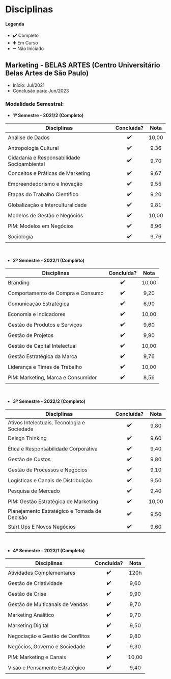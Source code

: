 
# Disciplinas

#### Legenda
* :heavy_check_mark:  Completo
* :heavy_plus_sign:   Em Curso
* :heavy_minus_sign:  Não Iniciado

## Marketing - BELAS ARTES (Centro Universitário Belas Artes de São Paulo)
* Início: Jul/2021
* Conclusão para: Jun/2023

### Modalidade Semestral:

* **1º Semestre - 2021/2 (Completo)**

| Disciplinas                                                                 |  Concluída?        |    Nota    |
| --------------------------------------------------------------------------- | :----------------: |  :------:  |   
| Análise de Dados                                                            | :heavy_check_mark: |    10,00   |
| Antropologia Cultural                                                       | :heavy_check_mark: |     9,36   |
| Cidadania e Responsabilidade Socioambiental                                 | :heavy_check_mark: |     9,70   |        
| Conceitos e Práticas de Marketing                                           | :heavy_check_mark: |     9,67   |  
| Empreendedorismo e Inovação                                                 | :heavy_check_mark: |     9,55   |  
| Etapas do Trabalho Cientifico                                               | :heavy_check_mark: |     9,20   |  
| Globalização e Interculturalidade                                           | :heavy_check_mark: |     9,81   |  
| Modelos de Gestão e Negócios                                                | :heavy_check_mark: |    10,00   |  
| PIM: Modelos em Negócios                                                    | :heavy_check_mark: |     8,96   |  
| Sociologia                                                                  | :heavy_check_mark: |     9,76   |

<br>

* **2º Semestre - 2022/1 (Completo)**

| Disciplinas                                                                 |  Concluída?        |    Nota    |
| --------------------------------------------------------------------------- | :----------------: |  :------:  |
| Branding                                                                    | :heavy_check_mark: |    10,00   |
| Comportamento de Compra e Consumo                                           | :heavy_check_mark: |     9,20   |
| Comunicação Estratégica                                                     | :heavy_check_mark: |     6,90   |
| Economia e Indicadores                                                      | :heavy_check_mark: |    10,00   |
| Gestão de Produtos e Serviços                                               | :heavy_check_mark: |     9,60   |
| Gestão de Projetos                                                          | :heavy_check_mark: |     9,90   |
| Gestão de Capital Intelectual                                               | :heavy_check_mark: |    10,00   |
| Gestão Estratégica da Marca                                                 | :heavy_check_mark: |     9,76   |
| Liderança e Times de Trabalho                                               | :heavy_check_mark: |    10,00   |
| PIM: Marketing, Marca e Consumidor                                          | :heavy_check_mark: |     8,56   |

<br>

* **3º Semestre - 2022/2 (Completo)**

| Disciplinas                                                                 |  Concluída?        |    Nota    |
| --------------------------------------------------------------------------- | :----------------: |  :------:  |
| Ativos Intelectuais, Tecnologia e Sociedade                                 | :heavy_check_mark: |     9,80   |
| Deisgn Thinking                                                             | :heavy_check_mark: |     9,60   |
| Ética e Responsabilidade Corporativa                                        | :heavy_check_mark: |     9,40   |
| Gestão de Custos                                                            | :heavy_check_mark: |     9,80   |
| Gestão de Processos e Negócios                                              | :heavy_check_mark: |     9,10   |
| Logísticas e Canais de Distribuição                                         | :heavy_check_mark: |     9,50   |
| Pesquisa de Mercado                                                         | :heavy_check_mark: |     9,40   |
| PIM: Gestão Estratégica de Marketing                                        | :heavy_check_mark: |    10,00   |
| Planejamento Estratégico e Tomada de Decisão                                | :heavy_check_mark: |     9,50   |
| Start Ups E Novos Negócios                                                  | :heavy_check_mark: |     9,60   |

<br>

* **4º Semestre - 2023/1 (Completo)**

| Disciplinas                                                                 |  Concluída?        |    Nota    |
| --------------------------------------------------------------------------- | :----------------: |  :------:  |
| Atividades Complementares                                                   | :heavy_check_mark: |     120h   |
| Gestão de Criatividade                                                      | :heavy_check_mark: |     9,60   |
| Gestão de Crise                                                             | :heavy_check_mark: |     9,90   |
| Gestão de Multicanais de Vendas                                             | :heavy_check_mark: |     9,70   |
| Marketing Analítico                                                         | :heavy_check_mark: |     9,70   |
| Marketing Digital                                                           | :heavy_check_mark: |     9,50   |
| Negociação e Gestão de Conflitos                                            | :heavy_check_mark: |     9,80   |
| Negócios, Governo e Sociedade                                               | :heavy_check_mark: |     9,30   |
| PIM: Marketing e Canais                                                     | :heavy_check_mark: |    10,00   |
| Visão e Pensamento Estratégico                                              | :heavy_check_mark: |     9,40   |



